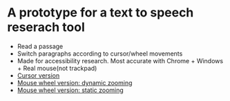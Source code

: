 # A prototype for a text to speech reserach tool
* Read a passage
* Switch paragraphs according to cursor/wheel movements
* Made for accessibility research. Most accurate with Chrome + Windows + Real mouse(not trackpad)
* [Cursor version](http://hanax.github.io/text2speech_prototype/tool_cursor.html)
* [Mouse wheel version: dynamic zooming](http://hanax.github.io/text2speech_prototype/tool_scroll.html)
* [Mouse wheel version: static zooming](http://hanax.github.io/text2speech_prototype/tool_scroll_static.html)


